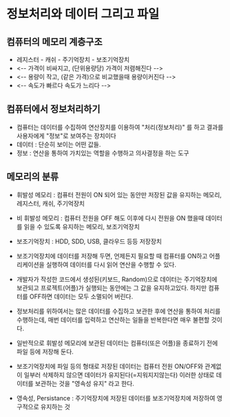 # 정보처리와 데이터 그리고 파일

## 컴퓨터의 메모리 계층구조
* 레지스터 - 캐쉬 - 주기억장치 - 보조기억장치
* <-- 가격이 비싸지고, (단위용량당) 가격이 저렴해진다 -->
* <-- 용량이 작고, (같은 가격)으로 비교했을때 용량이커진다 -->
* <-- 속도가 빠르다		 속도가 느리다 -->

## 컴퓨터에서 정보처리하기
* 컴퓨터는 데이터를 수집하여 연산장치를 이용하여 "처리(정보처리)"
		를 하고 결과를 사용자에게 "정보"로 보여주는 장치이다
* 데이터 : 단순히 보이는 어떤 값들.
* 정보 : 연산을 통하여 가치있는 역할을 수행하고 의사결정을 하는 도구

## 메모리의 분류 
* 휘발성 메모리 : 컴퓨터 전원이 ON 되어 있는 동안만 저장된 값을
		 유지하는 메모리, 레지스터, 캐쉬, 주기억장치
* 비 휘발성 메모리 : 컴퓨터 전원을 OFF 해도 이후에 다시 전원을 ON 했을때 		데이터를 읽을 수 있도록 유지하는 메모리, 보조기억장치

* 보조기억장치 : HDD, SDD, USB, 클라우드 등등 저장장치
* 보조기억장치에 데이터를 저장해 두면, 언제든지 필요할 때
	컴퓨터를 ON하고 어플리케이션을 실행하여 데이터를 다시 읽어 연산을
	수행할 수 있다.
	
* 개발자가 작성한 코드에서 생성된(키보드, Random)으로 데이터는 주기억장치에
	보관되고 프로젝트(어플)가 실행되는 동안에는 그 값을 유지하고있다.
	하지만 컴퓨터를 OFF하면 데이터는 모두 소멸되어 버린다.
	
* 정보처리를 위하여서는 많은 데이터를 수집하고 보관한 후에 연산을 통하여
	처리를 수행하는데, 매번 데이터를 입력하고 연산하는 일들을 반복한다면
	매우 불편할 것이다.

* 일반적으로 휘발성 메모리에 보관된 데이터는 컴퓨터(또은 어플)을
	종료하기 전에 파일 등에 저장해 둔다.
	
* 보조기억장치에 파일 등의 형태로 저장된 데이터는 컴퓨터 전원 ON/OFF와
	관계없이 일부러 삭제하지 않으면 데이터가 유지된다(=지워지지않는다)
	이러한 상태로 데이터를 보관하는 것을 "영속성 유지" 라고 한다.
	
* 영속성, Persistance : 주기억장치에 저장된 데이터를 보조기억장치에
	저장하여 영구적으로 유지하는 것
	
